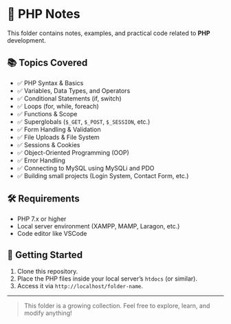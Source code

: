 # 📘 PHP Notes

This folder contains notes, examples, and practical code related to **PHP** development.

## 📚 Topics Covered

- ✅ PHP Syntax & Basics
- ✅ Variables, Data Types, and Operators
- ✅ Conditional Statements (if, switch)
- ✅ Loops (for, while, foreach)
- ✅ Functions & Scope
- ✅ Superglobals (`$_GET`, `$_POST`, `$_SESSION`, etc.)
- ✅ Form Handling & Validation
- ✅ File Uploads & File System
- ✅ Sessions & Cookies
- ✅ Object-Oriented Programming (OOP)
- ✅ Error Handling
- ✅ Connecting to MySQL using MySQLi and PDO
- ✅ Building small projects (Login System, Contact Form, etc.)

## 🛠 Requirements

- PHP 7.x or higher
- Local server environment (XAMPP, MAMP, Laragon, etc.)
- Code editor like VSCode

## 🚀 Getting Started

1. Clone this repository.
2. Place the PHP files inside your local server’s `htdocs` (or similar).
3. Access it via `http://localhost/folder-name`.

---

> This folder is a growing collection. Feel free to explore, learn, and modify anything!
